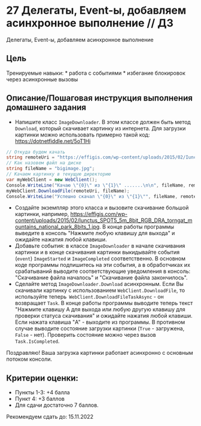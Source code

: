 # 27 Делегаты, Event-ы, добавляем асинхронное выполнение // ДЗ

Делегаты, Event-ы, добавляем асинхронное выполнение

## Цель
Тренируемые навыки:
    * работа с событиями
    * избегание блокировок через асинхронные вызовы

## Описание/Пошаговая инструкция выполнения домашнего задания
* Напишите класс `ImageDownloader`. В этом классе должен быть метод `Download`, который скачивает картинку из интернета. Для загрузки картинки можно использовать примерно такой код: https://dotnetfiddle.net/5oT1Hi
```cs
// Откуда будем качать
string remoteUri = "https://effigis.com/wp-content/uploads/2015/02/Iunctus_SPOT5_5m_8bit_RGB_DRA_torngat_mountains_national_park_8bits_1.jpg";
// Как назовем файл на диске
string fileName = "bigimage.jpg";
// Качаем картинку в текущую директорию
var myWebClient = new WebClient();
Console.WriteLine("Качаю \"{0}\" из \"{1}\" .......\n\n", fileName, remoteUri);
myWebClient.DownloadFile(remoteUri, fileName);
Console.WriteLine("Успешно скачал \"{0}\" из \"{1}\"", fileName, remoteUri);
```
* Создайте экземпляр этого класса и вызовите скачивание большой картинки, например, https://effigis.com/wp-content/uploads/2015/02/Iunctus_SPOT5_5m_8bit_RGB_DRA_torngat_mountains_national_park_8bits_1.jpg. В конце работы программы выведите в консоль "Нажмите любую клавишу для выхода" и ожидайте нажатия любой клавиши.
* Добавьте события: в классе `ImageDownloader` в начале скачивания картинки и в конце скачивания картинки выкидывайте события (`event`) `ImageStarted` и `ImageCompleted` соответственно.
В основном коде программы подпишитесь на эти события, а в обработчиках их срабатываний выводите соответствующие уведомления в консоль: "Скачивание файла началось" и "Скачивание файла закончилось".
* Сделайте метод `ImageDownloader.Download` асинхронным. Если Вы скачивали картинку с использованием `WebClient.DownloadFile`, то используйте теперь` WebClient.DownloadFileTaskAsync` - он возвращает `Task`.
В конце работы программы выводите теперь текст "Нажмите клавишу A для выхода или любую другую клавишу для проверки статуса скачивания" и ожидайте нажатия любой клавиши. Если нажата клавиша "A" - выходите из программы. В противном случае выводите состояние загрузки картинки (`True` - загружена, `False` - нет). Проверить состояние можно через вызов `Task.IsCompleted`.

Поздравляю! Ваша загрузка картинки работает асинхронно с основным потоком консоли.

## Критерии оценки:
* Пункты 1-3: +4 балла
* Пункт 4: +3 баллов
* Для сдачи достаточно 7 баллов.

Рекомендуем сдать до: 15.11.2022